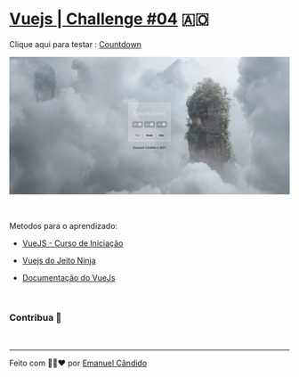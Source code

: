 # [Vuejs | Challenge #04](https://emanuelcandido-js.netlify.app/javascript/vuejs/challenges/04_countdown/countdown.html) 🇦🇴

<p align="center">

Clique aqui para testar : [Countdown](https://emanuelcandido-js.netlify.app/javascript/vuejs/challenges/04_countdown/countdown.html)


<a href="https://emanuelcandido-js.netlify.app/javascript/vuejs/challenges/04_countdown/countdown.html">
<img src="../00_assets/04_countdown.png">
</a>

</p>

<br>

Metodos para o aprendizado:

- [VueJS - Curso de Iniciação](https://www.youtube.com/playlist?list=PLXik_5Br-zO_xQHAH9GrNR1gAefYWaKxz)

- [Vuejs do Jeito Ninja](https://www.youtube.com/playlist?list=PLXik_5Br-zO_xQHAH9GrNR1gAefYWaKxz)

- [Documentação do VueJs](https://br.vuejs.org/v2/guide/)

<br>

### Contribua 🖤

<br>

---

Feito com 🖤💛❤ por [Emanuel Cândido](https://emanueljosecandido.github.io/)
